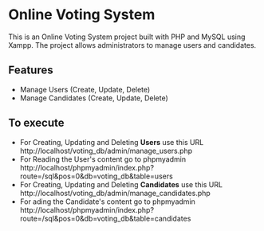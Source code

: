 # Online Voting System

This is an Online Voting System project built with PHP and MySQL using Xampp. 
The project allows administrators to manage users and candidates.

## Features
- Manage Users (Create, Update, Delete)
- Manage Candidates (Create, Update, Delete)

## To execute
- For Creating, Updating and Deleting __Users__ use this URL
  http://localhost/voting_db/admin/manage_users.php
- For Reading the User's content go to phpmyadmin
  http://localhost/phpmyadmin/index.php?route=/sql&pos=0&db=voting_db&table=users
- For Creating, Updating and Deleting __Candidates__ use this URL
  http://localhost/voting_db/admin/manage_candidates.php
- For ading the Candidate's content go to phpmyadmin
  http://localhost/phpmyadmin/index.php?route=/sql&pos=0&db=voting_db&table=candidates
